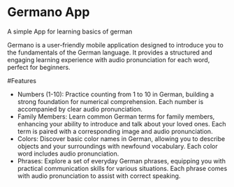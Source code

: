 # Germano App

A simple App for learning basics of german

Germano is a user-friendly mobile application designed to introduce you to the fundamentals of the German language. It provides a structured and engaging learning experience with audio pronunciation for each word, perfect for beginners.

#Features

- Numbers (1-10): Practice counting from 1 to 10 in German, building a strong foundation for numerical comprehension. Each number is accompanied by clear audio pronunciation.
- Family Members: Learn common German terms for family members, enhancing your ability to introduce and talk about your loved ones. Each term is paired with a corresponding image and audio pronunciation.
- Colors: Discover basic color names in German, allowing you to describe objects and your surroundings with newfound vocabulary. Each color word includes audio pronunciation.
- Phrases: Explore a set of everyday German phrases, equipping you with practical communication skills for various situations. Each phrase comes with audio pronunciation to assist with correct speaking.
